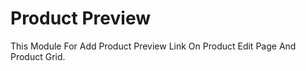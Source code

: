 # Product Preview
This Module For Add Product Preview Link On Product Edit Page And Product Grid.



